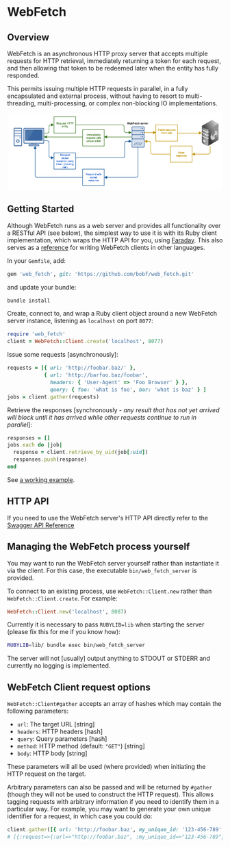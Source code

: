 # WebFetch

## Overview

WebFetch is an asynchronous HTTP proxy server that accepts multiple requests
for HTTP retrieval, immediately returning a token for each request, and then
allowing that token to be redeemed later when the entity has fully responded.

This permits issuing multiple HTTP requests in parallel, in a fully
encapsulated and external process, without having to resort to multi-threading,
multi-processing, or complex non-blocking IO implementations.

![WebFetch architecture](doc/web_fetch_architecture.png)

## Getting Started

Although WebFetch runs as a web server and provides all functionality over a
RESTful API (see below), the simplest way to use it is with its Ruby client
implementation, which wraps the HTTP API for you, using
[Faraday](https://github.com/lostisland/faraday). This also serves as a
[reference](lib/web_fetch/client.rb) for writing WebFetch clients in other languages.

In your `Gemfile`, add:

``` ruby
gem 'web_fetch', git: 'https://github.com/bobf/web_fetch.git'
```

and update your bundle:

``` ruby
bundle install
```

Create, connect to, and wrap a Ruby client object around a new WebFetch server
instance, listening as `localhost` on port `8077`:

``` ruby
require 'web_fetch'
client = WebFetch::Client.create('localhost', 8077)
```

Issue some requests [asynchronously]:

``` ruby
requests = [{ url: 'http://foobar.baz/' },
            { url: 'http://barfoo.baz/foobar',
              headers: { 'User-Agent' => 'Foo Browser' } },
              query: { foo: 'what is foo', bar: 'what is baz' } ]
jobs = client.gather(requests)
```

Retrieve the responses [synchronously - *any result that has not yet arrived
will block until it has arrived while other requests continue to run in
parallel*]:

``` ruby
responses = []
jobs.each do |job|
  response = client.retrieve_by_uid(job[:uid])
  responses.push(response)
end
```

See [a working example](doc/client_example.rb).

## HTTP API

If you need to use the WebFetch server's HTTP API directly refer to the
[Swagger API Reference](swagger.yaml)

## Managing the WebFetch process yourself

You may want to run the WebFetch server yourself rather than instantiate it
via the client. For this case, the executable `bin/web_fetch_server` is
provided.

To connect to an existing process, use `WebFetch::Client.new` rather than
`WebFetch::Client.create`. For example:

``` ruby
WebFetch::Client.new('localhost', 8087)
```

Currently it is necessary to pass `RUBYLIB=lib` when starting the server
(please fix this for me if you know how):

``` bash
RUBYLIB=lib/ bundle exec bin/web_fetch_server
```

The server will not [usually] output anything to STDOUT or STDERR and currently
no logging is implemented.

## WebFetch Client request options

`WebFetch::Client#gather` accepts an array of hashes which may contain the
following parameters:

  * `url`: The target URL [string]
  * `headers`: HTTP headers [hash]
  * `query`: Query parameters [hash]
  * `method`: HTTP method (default: `"GET"`) [string]
  * `body`: HTTP body [string]

These parameters will all be used (where provided) when initiating the HTTP
request on the target.

Arbitrary parameters can also be passed and will be returned by `#gather`
(though they will not be used to construct the HTTP request). This allows
tagging requests with arbitrary information if you need to identify them in a
particular way. For example, you may want to generate your own unique
identifier for a request, in which case you could do:

``` ruby
client.gather([{ url: 'http://foobar.baz', my_unique_id: '123-456-789' }])
# [{:request=>{:url=>"http://foobar.baz", :my_unique_id=>"123-456-789"}, :hash=>"7c511911d16e1072363fa1653bdd93df65208901", :uid=>"1fb4ee7a-9fc0-4896-9af2-7cbdf234a468"}]
```
